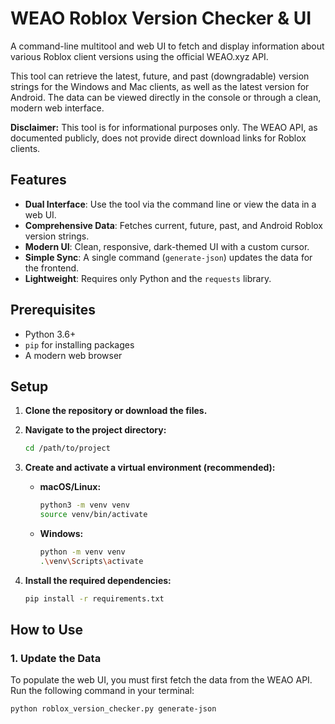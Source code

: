# WEAO Roblox Version Checker & UI

A command-line multitool and web UI to fetch and display information about various Roblox client versions using the official WEAO.xyz API.

This tool can retrieve the latest, future, and past (downgradable) version strings for the Windows and Mac clients, as well as the latest version for Android. The data can be viewed directly in the console or through a clean, modern web interface.

**Disclaimer:** This tool is for informational purposes only. The WEAO API, as documented publicly, does not provide direct download links for Roblox clients.

## Features

-   **Dual Interface**: Use the tool via the command line or view the data in a web UI.
-   **Comprehensive Data**: Fetches current, future, past, and Android Roblox version strings.
-   **Modern UI**: Clean, responsive, dark-themed UI with a custom cursor.
-   **Simple Sync**: A single command (`generate-json`) updates the data for the frontend.
-   **Lightweight**: Requires only Python and the `requests` library.

## Prerequisites

-   Python 3.6+
-   `pip` for installing packages
-   A modern web browser

## Setup

1.  **Clone the repository or download the files.**

2.  **Navigate to the project directory:**
    ```bash
    cd /path/to/project
    ```

3.  **Create and activate a virtual environment (recommended):**
    -   **macOS/Linux:**
        ```bash
        python3 -m venv venv
        source venv/bin/activate
        ```
    -   **Windows:**
        ```bash
        python -m venv venv
        .\venv\Scripts\activate
        ```

4.  **Install the required dependencies:**
    ```bash
    pip install -r requirements.txt
    ```

## How to Use

### 1. Update the Data

To populate the web UI, you must first fetch the data from the WEAO API. Run the following command in your terminal:

```bash
python roblox_version_checker.py generate-json